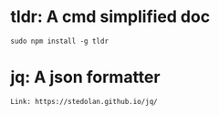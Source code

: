 # tldr: A cmd simplified doc
```shell
sudo npm install -g tldr
```

# jq: A json formatter
```
Link: https://stedolan.github.io/jq/
```